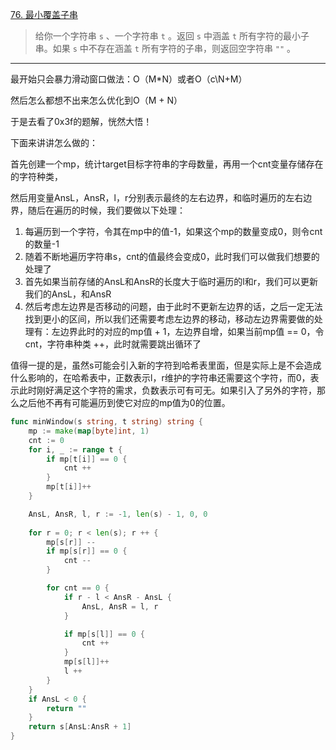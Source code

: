 [76. 最小覆盖子串](https://leetcode.cn/problems/minimum-window-substring/)

> 给你一个字符串 `s` 、一个字符串 `t` 。返回 `s` 中涵盖 `t` 所有字符的最小子串。如果 `s` 中不存在涵盖 `t` 所有字符的子串，则返回空字符串 `""` 。

----

最开始只会暴力滑动窗口做法：O（M*N）或者O（c\N+M）

然后怎么都想不出来怎么优化到O（M + N）

于是去看了0x3f的题解，恍然大悟！

下面来讲讲怎么做的：

首先创建一个mp，统计target目标字符串的字母数量，再用一个cnt变量存储存在的字符种类，

然后用变量AnsL，AnsR，l，r分别表示最终的左右边界，和临时遍历的左右边界，随后在遍历的时候，我们要做以下处理：

1. 每遍历到一个字符，令其在mp中的值-1，如果这个mp的数量变成0，则令cnt的数量-1
2. 随着不断地遍历字符串s，cnt的值最终会变成0，此时我们可以做我们想要的处理了
3. 首先如果当前存储的AnsL和AnsR的长度大于临时遍历的l和r，我们可以更新我们的AnsL，和AnsR
4. 然后考虑左边界是否移动的问题，由于此时不更新左边界的话，之后一定无法找到更小的区间，所以我们还需要考虑左边界的移动，移动左边界需要做的处理有：左边界此时的对应的mp值 + 1，左边界自增，如果当前mp值 == 0，令cnt，字符串种类 ++，此时就需要跳出循环了

值得一提的是，虽然s可能会引入新的字符到哈希表里面，但是实际上是不会造成什么影响的，在哈希表中，正数表示l，r维护的字符串还需要这个字符，而0，表示此时刚好满足这个字符的需求，负数表示可有可无。如果引入了另外的字符，那么之后他不再有可能遍历到使它对应的mp值为0的位置。

```go
func minWindow(s string, t string) string {
    mp := make(map[byte]int, 1)
    cnt := 0
    for i, _ := range t {
        if mp[t[i]] == 0 {
            cnt ++
        }
        mp[t[i]]++
    }

    AnsL, AnsR, l, r := -1, len(s) - 1, 0, 0
    
    for r = 0; r < len(s); r ++ {
        mp[s[r]] --
        if mp[s[r]] == 0 {
            cnt --
        }

        for cnt == 0 {
            if r - l < AnsR - AnsL {
                AnsL, AnsR = l, r
            }

            if mp[s[l]] == 0 {
                cnt ++
            }
            mp[s[l]]++
            l ++
        }
    }
    if AnsL < 0 {
        return ""
    }
    return s[AnsL:AnsR + 1]
}
```

